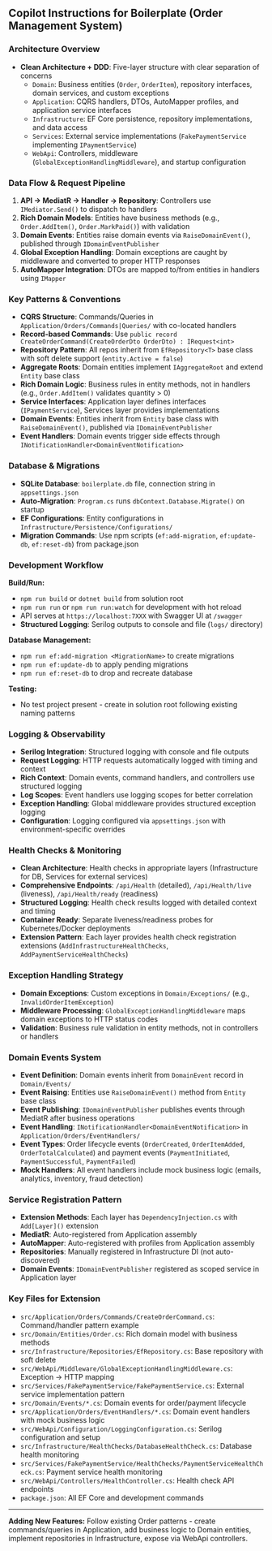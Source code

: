 ## Copilot Instructions for Boilerplate (Order Management System)

### Architecture Overview

-   **Clean Architecture + DDD**: Five-layer structure with clear separation of concerns
    -   `Domain`: Business entities (`Order`, `OrderItem`), repository interfaces, domain services, and custom exceptions
    -   `Application`: CQRS handlers, DTOs, AutoMapper profiles, and application service interfaces
    -   `Infrastructure`: EF Core persistence, repository implementations, and data access
    -   `Services`: External service implementations (`FakePaymentService` implementing `IPaymentService`)
    -   `WebApi`: Controllers, middleware (`GlobalExceptionHandlingMiddleware`), and startup configuration

### Data Flow & Request Pipeline

1. **API → MediatR → Handler → Repository**: Controllers use `IMediator.Send()` to dispatch to handlers
2. **Rich Domain Models**: Entities have business methods (e.g., `Order.AddItem()`, `Order.MarkPaid()`) with validation
3. **Domain Events**: Entities raise domain events via `RaiseDomainEvent()`, published through `IDomainEventPublisher`
4. **Global Exception Handling**: Domain exceptions are caught by middleware and converted to proper HTTP responses
5. **AutoMapper Integration**: DTOs are mapped to/from entities in handlers using `IMapper`

### Key Patterns & Conventions

-   **CQRS Structure**: Commands/Queries in `Application/Orders/Commands|Queries/` with co-located handlers
-   **Record-based Commands**: Use `public record CreateOrderCommand(CreateOrderDto OrderDto) : IRequest<int>`
-   **Repository Pattern**: All repos inherit from `EfRepository<T>` base class with soft delete support (`entity.Active = false`)
-   **Aggregate Roots**: Domain entities implement `IAggregateRoot` and extend `Entity` base class
-   **Rich Domain Logic**: Business rules in entity methods, not in handlers (e.g., `Order.AddItem()` validates quantity > 0)
-   **Service Interfaces**: Application layer defines interfaces (`IPaymentService`), Services layer provides implementations
-   **Domain Events**: Entities inherit from `Entity` base class with `RaiseDomainEvent()`, published via `IDomainEventPublisher`
-   **Event Handlers**: Domain events trigger side effects through `INotificationHandler<DomainEventNotification>`

### Database & Migrations

-   **SQLite Database**: `boilerplate.db` file, connection string in `appsettings.json`
-   **Auto-Migration**: `Program.cs` runs `dbContext.Database.Migrate()` on startup
-   **EF Configurations**: Entity configurations in `Infrastructure/Persistence/Configurations/`
-   **Migration Commands**: Use npm scripts (`ef:add-migration`, `ef:update-db`, `ef:reset-db`) from package.json

### Development Workflow

**Build/Run:**

-   `npm run build` or `dotnet build` from solution root
-   `npm run run` or `npm run run:watch` for development with hot reload
-   API serves at `https://localhost:7XXX` with Swagger UI at `/swagger`
-   **Structured Logging**: Serilog outputs to console and file (`logs/` directory)

**Database Management:**

-   `npm run ef:add-migration <MigrationName>` to create migrations
-   `npm run ef:update-db` to apply pending migrations
-   `npm run ef:reset-db` to drop and recreate database

**Testing:**

-   No test project present - create in solution root following existing naming patterns

### Logging & Observability

-   **Serilog Integration**: Structured logging with console and file outputs
-   **Request Logging**: HTTP requests automatically logged with timing and context
-   **Rich Context**: Domain events, command handlers, and controllers use structured logging
-   **Log Scopes**: Event handlers use logging scopes for better correlation
-   **Exception Handling**: Global middleware provides structured exception logging
-   **Configuration**: Logging configured via `appsettings.json` with environment-specific overrides

### Health Checks & Monitoring

-   **Clean Architecture**: Health checks in appropriate layers (Infrastructure for DB, Services for external services)
-   **Comprehensive Endpoints**: `/api/Health` (detailed), `/api/Health/live` (liveness), `/api/Health/ready` (readiness)
-   **Structured Logging**: Health check results logged with detailed context and timing
-   **Container Ready**: Separate liveness/readiness probes for Kubernetes/Docker deployments
-   **Extension Pattern**: Each layer provides health check registration extensions (`AddInfrastructureHealthChecks`, `AddPaymentServiceHealthChecks`)

### Exception Handling Strategy

-   **Domain Exceptions**: Custom exceptions in `Domain/Exceptions/` (e.g., `InvalidOrderItemException`)
-   **Middleware Processing**: `GlobalExceptionHandlingMiddleware` maps domain exceptions to HTTP status codes
-   **Validation**: Business rule validation in entity methods, not in controllers or handlers

### Domain Events System

-   **Event Definition**: Domain events inherit from `DomainEvent` record in `Domain/Events/`
-   **Event Raising**: Entities use `RaiseDomainEvent()` method from `Entity` base class
-   **Event Publishing**: `IDomainEventPublisher` publishes events through MediatR after business operations
-   **Event Handling**: `INotificationHandler<DomainEventNotification>` in `Application/Orders/EventHandlers/`
-   **Event Types**: Order lifecycle events (`OrderCreated`, `OrderItemAdded`, `OrderTotalCalculated`) and payment events (`PaymentInitiated`, `PaymentSuccessful`, `PaymentFailed`)
-   **Mock Handlers**: All event handlers include mock business logic (emails, analytics, inventory, fraud detection)

### Service Registration Pattern

-   **Extension Methods**: Each layer has `DependencyInjection.cs` with `Add[Layer]()` extension
-   **MediatR**: Auto-registered from Application assembly
-   **AutoMapper**: Auto-registered with profiles from Application assembly
-   **Repositories**: Manually registered in Infrastructure DI (not auto-discovered)
-   **Domain Events**: `IDomainEventPublisher` registered as scoped service in Application layer

### Key Files for Extension

-   `src/Application/Orders/Commands/CreateOrderCommand.cs`: Command/handler pattern example
-   `src/Domain/Entities/Order.cs`: Rich domain model with business methods
-   `src/Infrastructure/Repositories/EfRepository.cs`: Base repository with soft delete
-   `src/WebApi/Middleware/GlobalExceptionHandlingMiddleware.cs`: Exception → HTTP mapping
-   `src/Services/FakePaymentService/FakePaymentService.cs`: External service implementation pattern
-   `src/Domain/Events/*.cs`: Domain events for order/payment lifecycle
-   `src/Application/Orders/EventHandlers/*.cs`: Domain event handlers with mock business logic
-   `src/WebApi/Configuration/LoggingConfiguration.cs`: Serilog configuration and setup
-   `src/Infrastructure/HealthChecks/DatabaseHealthCheck.cs`: Database health monitoring
-   `src/Services/FakePaymentService/HealthChecks/PaymentServiceHealthCheck.cs`: Payment service health monitoring
-   `src/WebApi/Controllers/HealthController.cs`: Health check API endpoints
-   `package.json`: All EF Core and development commands

---

**Adding New Features:** Follow existing Order patterns - create commands/queries in Application, add business logic to Domain entities, implement repositories in Infrastructure, expose via WebApi controllers.
